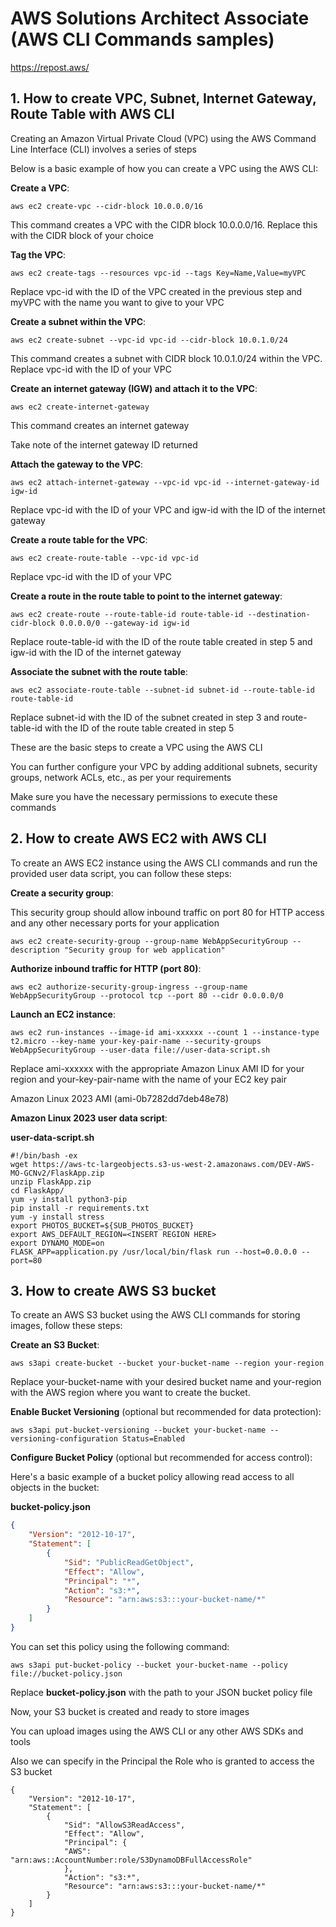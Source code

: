 # AWS Solutions Architect Associate (AWS CLI Commands samples)

https://repost.aws/

## 1. How to create VPC, Subnet, Internet Gateway, Route Table with AWS CLI

Creating an Amazon Virtual Private Cloud (VPC) using the AWS Command Line Interface (CLI) involves a series of steps

Below is a basic example of how you can create a VPC using the AWS CLI:

**Create a VPC**:

```
aws ec2 create-vpc --cidr-block 10.0.0.0/16
```
This command creates a VPC with the CIDR block 10.0.0.0/16. Replace this with the CIDR block of your choice

**Tag the VPC**:

```
aws ec2 create-tags --resources vpc-id --tags Key=Name,Value=myVPC
```

Replace vpc-id with the ID of the VPC created in the previous step and myVPC with the name you want to give to your VPC

**Create a subnet within the VPC**:

```
aws ec2 create-subnet --vpc-id vpc-id --cidr-block 10.0.1.0/24
```

This command creates a subnet with CIDR block 10.0.1.0/24 within the VPC. Replace vpc-id with the ID of your VPC

**Create an internet gateway (IGW) and attach it to the VPC**:

```
aws ec2 create-internet-gateway
```

This command creates an internet gateway

Take note of the internet gateway ID returned

**Attach the gateway to the VPC**:

```
aws ec2 attach-internet-gateway --vpc-id vpc-id --internet-gateway-id igw-id
```

Replace vpc-id with the ID of your VPC and igw-id with the ID of the internet gateway

**Create a route table for the VPC**:

```
aws ec2 create-route-table --vpc-id vpc-id
```

Replace vpc-id with the ID of your VPC

**Create a route in the route table to point to the internet gateway**:

```
aws ec2 create-route --route-table-id route-table-id --destination-cidr-block 0.0.0.0/0 --gateway-id igw-id
```

Replace route-table-id with the ID of the route table created in step 5 and igw-id with the ID of the internet gateway

**Associate the subnet with the route table**:

```
aws ec2 associate-route-table --subnet-id subnet-id --route-table-id route-table-id
```

Replace subnet-id with the ID of the subnet created in step 3 and route-table-id with the ID of the route table created in step 5

These are the basic steps to create a VPC using the AWS CLI 

You can further configure your VPC by adding additional subnets, security groups, network ACLs, etc., as per your requirements

Make sure you have the necessary permissions to execute these commands

## 2. How to create AWS EC2 with AWS CLI

To create an AWS EC2 instance using the AWS CLI commands and run the provided user data script, you can follow these steps:

**Create a security group**: 

This security group should allow inbound traffic on port 80 for HTTP access and any other necessary ports for your application

```
aws ec2 create-security-group --group-name WebAppSecurityGroup --description "Security group for web application"
```

**Authorize inbound traffic for HTTP (port 80)**:

```
aws ec2 authorize-security-group-ingress --group-name WebAppSecurityGroup --protocol tcp --port 80 --cidr 0.0.0.0/0
```

**Launch an EC2 instance**:

```
aws ec2 run-instances --image-id ami-xxxxxx --count 1 --instance-type t2.micro --key-name your-key-pair-name --security-groups WebAppSecurityGroup --user-data file://user-data-script.sh
```

Replace ami-xxxxxx with the appropriate Amazon Linux AMI ID for your region and your-key-pair-name with the name of your EC2 key pair

Amazon Linux 2023 AMI (ami-0b7282dd7deb48e78)

**Amazon Linux 2023 user data script**:

**user-data-script.sh**

```
#!/bin/bash -ex
wget https://aws-tc-largeobjects.s3-us-west-2.amazonaws.com/DEV-AWS-MO-GCNv2/FlaskApp.zip
unzip FlaskApp.zip
cd FlaskApp/
yum -y install python3-pip
pip install -r requirements.txt
yum -y install stress
export PHOTOS_BUCKET=${SUB_PHOTOS_BUCKET}
export AWS_DEFAULT_REGION=<INSERT REGION HERE>
export DYNAMO_MODE=on
FLASK_APP=application.py /usr/local/bin/flask run --host=0.0.0.0 --port=80
```

## 3. How to create AWS S3 bucket

To create an AWS S3 bucket using the AWS CLI commands for storing images, follow these steps:

**Create an S3 Bucket**:

```
aws s3api create-bucket --bucket your-bucket-name --region your-region
```

Replace your-bucket-name with your desired bucket name and your-region with the AWS region where you want to create the bucket.

**Enable Bucket Versioning** (optional but recommended for data protection):

```
aws s3api put-bucket-versioning --bucket your-bucket-name --versioning-configuration Status=Enabled
```

**Configure Bucket Policy** (optional but recommended for access control):

Here's a basic example of a bucket policy allowing read access to all objects in the bucket:

**bucket-policy.json**

```json
{
    "Version": "2012-10-17",
    "Statement": [
        {
            "Sid": "PublicReadGetObject",
            "Effect": "Allow",
            "Principal": "*",
            "Action": "s3:*",
            "Resource": "arn:aws:s3:::your-bucket-name/*"
        }
    ]
}
```

You can set this policy using the following command:

```
aws s3api put-bucket-policy --bucket your-bucket-name --policy file://bucket-policy.json
```

Replace **bucket-policy.json** with the path to your JSON bucket policy file

Now, your S3 bucket is created and ready to store images

You can upload images using the AWS CLI or any other AWS SDKs and tools

Also we can specify in the Principal the Role who is granted to access the S3 bucket

```
{
    "Version": "2012-10-17",
    "Statement": [
        {
            "Sid": "AllowS3ReadAccess",
            "Effect": "Allow",
            "Principal": {
	    	"AWS": "arn:aws::AccountNumber:role/S3DynamoDBFullAccessRole"
            },
            "Action": "s3:*",
            "Resource": "arn:aws:s3:::your-bucket-name/*"
        }
    ]
}
```

